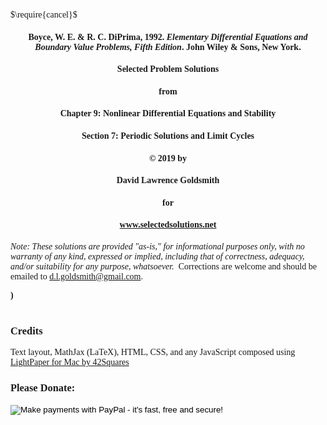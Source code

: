 $\require{cancel}$
<style>
body {font-family: Palatino}
</style>

#### <center>Boyce, W. E. & R. C. DiPrima, 1992. <i>Elementary Differential Equations and</i><br><i>Boundary Value Problems, Fifth Edition</i>. John Wiley & Sons, New York.
#### <center>Selected Problem Solutions
#### <center>from
#### <center>Chapter 9: Nonlinear Differential Equations and Stability
#### <center>Section 7: Periodic Solutions and Limit Cycles
#### <center>&copy; 2019 by
#### <center>David Lawrence Goldsmith
#### <center>for
#### <center>www.selectedsolutions.net

<i>Note:  These solutions are provided "as-is," for informational purposes only, with no warranty of any kind, expressed or implied, including that of correctness, adequacy, and/or suitability for any purpose, whatsoever.</i>&nbsp; Corrections are welcome and should be emailed to d.l.goldsmith@gmail.com.

<b>)</b> 
<br><br>

### Credits
Text layout, MathJax (LaTeX), HTML, CSS, and any JavaScript composed using <a href="http://lightpaper.42squares.in/">LightPaper for Mac by 42Squares</a>

### Please Donate:
<form action="https://www.paypal.com/cgi-bin/webscr"
          method="post"><input name="cmd"
            value="_xclick" type="hidden"> <input name="business"
            value="dgoldsmith_89@alumni.brown.edu" type="hidden"> <input
            name="item_name" value="SelectedSolutions Donation"
            type="hidden"> <input name="cn" value="Special Instructions
            (optional" type="hidden"> <input
            src="https://www.paypal.com/images/x-click-but04.gif"
            name="submit" alt="Make payments with PayPal - it's fast,
            free and secure!" align="middle" border="0" type="image"></form>

